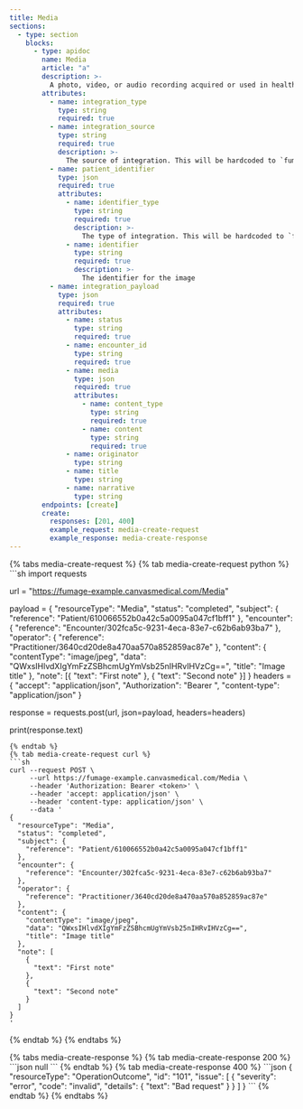 ```yaml
---
title: Media
sections:
  - type: section
    blocks:
      - type: apidoc
        name: Media
        article: "a"
        description: >-
          A photo, video, or audio recording acquired or used in healthcare. The actual content may be inline or provided by direct reference.
        attributes:
          - name: integration_type
            type: string
            required: true
          - name: integration_source
            type: string
            required: true
            description: >-
              The source of integration. This will be hardcoded to `fumage` for this endpoint
          - name: patient_identifier
            type: json
            required: true
            attributes:
              - name: identifier_type
                type: string
                required: true
                description: >-
                  The type of integration. This will be hardcoded to `fumage` for this endpoint
              - name: identifier
                type: string
                required: true
                description: >-
                  The identifier for the image
          - name: integration_payload
            type: json
            required: true
            attributes:
              - name: status
                type: string
                required: true
              - name: encounter_id
                type: string
                required: true
              - name: media
                type: json
                required: true
                attributes:
                  - name: content_type
                    type: string
                    required: true
                  - name: content
                    type: string
                    required: true
              - name: originator
                type: string
              - name: title
                type: string
              - name: narrative
                type: string
        endpoints: [create]
        create:
          responses: [201, 400]
          example_request: media-create-request
          example_response: media-create-response
---
```

<div id="media-create-request">
{% tabs media-create-request %}
{% tab media-create-request python %}
```sh
import requests

url = "https://fumage-example.canvasmedical.com/Media"

payload = {
    "resourceType": "Media",
    "status": "completed",
    "subject": { "reference": "Patient/610066552b0a42c5a0095a047cf1bff1" },
    "encounter": { "reference": "Encounter/302fca5c-9231-4eca-83e7-c62b6ab93ba7" },
    "operator": { "reference": "Practitioner/3640cd20de8a470aa570a852859ac87e" },
    "content": {
        "contentType": "image/jpeg",
        "data": "QWxsIHlvdXIgYmFzZSBhcmUgYmVsb25nIHRvIHVzCg==",
        "title": "Image title"
    },
    "note": [{ "text": "First note" }, { "text": "Second note" }]
}
headers = {
    "accept": "application/json",
    "Authorization": "Bearer <token>",
    "content-type": "application/json"
}

response = requests.post(url, json=payload, headers=headers)

print(response.text)
```
{% endtab %}
{% tab media-create-request curl %}
```sh
curl --request POST \
     --url https://fumage-example.canvasmedical.com/Media \
     --header 'Authorization: Bearer <token>' \
     --header 'accept: application/json' \
     --header 'content-type: application/json' \
     --data '
{
  "resourceType": "Media",
  "status": "completed",
  "subject": {
    "reference": "Patient/610066552b0a42c5a0095a047cf1bff1"
  },
  "encounter": {
    "reference": "Encounter/302fca5c-9231-4eca-83e7-c62b6ab93ba7"
  },
  "operator": {
    "reference": "Practitioner/3640cd20de8a470aa570a852859ac87e"
  },
  "content": {
    "contentType": "image/jpeg",
    "data": "QWxsIHlvdXIgYmFzZSBhcmUgYmVsb25nIHRvIHVzCg==",
    "title": "Image title"
  },
  "note": [
    {
      "text": "First note"
    },
    {
      "text": "Second note"
    }
  ]
}
'
```
{% endtab %}
{% endtabs %}
</div>

<div id="media-create-response">
{% tabs media-create-response %}
{% tab media-create-response 200 %}
```json
null
```
{% endtab %}
{% tab media-create-response 400 %}
```json
{
  "resourceType": "OperationOutcome",
  "id": "101",
  "issue": [
    {
      "severity": "error",
      "code": "invalid",
      "details": {
        "text": "Bad request"
      }
    }
  ]
}
```
{% endtab %}
{% endtabs %}
</div>